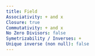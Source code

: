 ```yaml
---
title: Field
Associativity: + and x
Closure: true
Commutativity: + and x
No Zero Divisors: false
Symetrizability / Inverses: +
Unique inverse (non null): false
---
```

